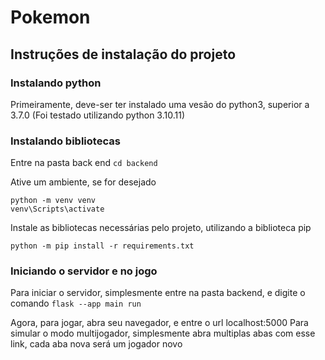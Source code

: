 # Pokemon

## Instruções de instalação do projeto
### Instalando python
Primeiramente, deve-ser ter instalado uma vesão do python3, superior a 3.7.0 (Foi testado utilizando python 3.10.11)

### Instalando bibliotecas
Entre na pasta back end
```cd backend```

Ative um ambiente, se for desejado
```
python -m venv venv
venv\Scripts\activate
```

Instale as bibliotecas necessárias pelo projeto, utilizando a biblioteca pip
```
python -m pip install -r requirements.txt
```

### Iniciando o servidor e no jogo
Para iniciar o servidor, simplesmente entre na pasta backend, e digite o comando
```flask --app main run```

Agora, para jogar, abra seu navegador, e entre o url localhost:5000
Para simular o modo multijogador, simplesmente abra multiplas abas com esse link, cada aba nova será um jogador novo
